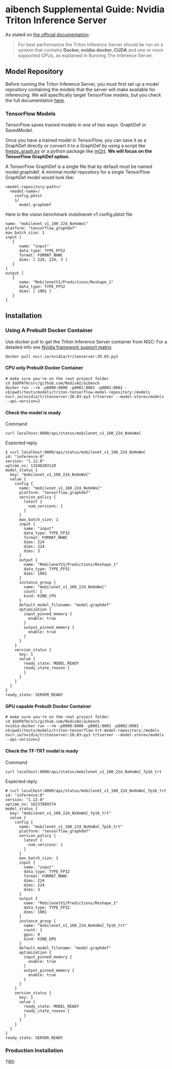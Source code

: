 # aibench Supplemental Guide: Nvidia Triton Inference Server

As stated on [the official documentation](https://docs.nvidia.com/deeplearning/triton-inference-server/user-guide/docs/run.html): 
> For best performance the Triton Inference Server should be run on a system that contains **Docker, nvidia-docker, CUDA** and one or more supported GPUs, as explained in Running The Inference Server. 

## Model Repository

Before running the Triton Inference Server, you must first set up a model repository containing the models that the server will make available for inferencing.
We will specifically target TensorFlow models, but you check the full documentation [here](https://github.com/NVIDIA/triton-inference-server/blob/master/docs/model_repository.rst).

### TensorFlow Models


TensorFlow saves trained models in one of two ways: GraphDef or SavedModel. 

Once you have a trained model in TensorFlow, you can save it as a GraphDef directly or convert it to a GraphDef by using a script like [freeze_graph.py](https://github.com/tensorflow/tensorflow/blob/master/tensorflow/python/tools/freeze_graph.py) or a python package like [ml2rt](https://github.com/hhsecond/ml2rt). **We will focus on the TensorFlow GraphDef option.**

A TensorFlow GraphDef is a single file that by default must be named model.graphdef. A minimal model repository for a single TensorFlow GraphDef model would look like:
```
<model-repository-path>/
  <model-name>/
    config.pbtxt
    1/
      model.graphdef
```

Here is the vision benchmark mobilnenet v1 config.pbtxt file

```
name: "mobilenet_v1_100_224_NxHxWxC"
platform: "tensorflow_graphdef"
max_batch_size: 1
input [
   {
      name: "input"
      data_type: TYPE_FP32
      format: FORMAT_NHWC
      dims: [ 224, 224, 3 ]
   }
]
output [
   {
      name: "MobilenetV1/Predictions/Reshape_1"
      data_type: TYPE_FP32
      dims: [ 1001 ]
   }
]
```

## Installation 

### Using A Prebuilt Docker Container 

Use docker pull to get the Triton Inference Server container from NGC:
For a detailed info see [Nvidia framework support matrix](https://docs.nvidia.com/deeplearning/frameworks/support-matrix/index.html)

```
docker pull nvcr.io/nvidia/tritonserver:20.03-py3
```

#### CPU only Prebuilt Docker Container 
```
# make sure you're on the root project folder
cd $GOPATH/src/github.com/RedisAI/aibench
docker run --rm -p8000:8000 -p8001:8001 -p8002:8002 -v$(pwd)/tests/models/triton-tensorflow-model-repository:/models nvcr.io/nvidia/tritonserver:20.03-py3 trtserver --model-store=/models --api-version=2
```

#### Check the model is ready

Command
```
curl localhost:8000/api/status/mobilenet_v1_100_224_NxHxWxC
```
Expected reply
```
$ curl localhost:8000/api/status/mobilenet_v1_100_224_NxHxWxC
id: "inference:0"
version: "1.12.0"
uptime_ns: 11546203129
model_status {
  key: "mobilenet_v1_100_224_NxHxWxC"
  value {
    config {
      name: "mobilenet_v1_100_224_NxHxWxC"
      platform: "tensorflow_graphdef"
      version_policy {
        latest {
          num_versions: 1
        }
      }
      max_batch_size: 1
      input {
        name: "input"
        data_type: TYPE_FP32
        format: FORMAT_NHWC
        dims: 224
        dims: 224
        dims: 3
      }
      output {
        name: "MobilenetV1/Predictions/Reshape_1"
        data_type: TYPE_FP32
        dims: 1001
      }
      instance_group {
        name: "mobilenet_v1_100_224_NxHxWxC"
        count: 1
        kind: KIND_CPU
      }
      default_model_filename: "model.graphdef"
      optimization {
        input_pinned_memory {
          enable: true
        }
        output_pinned_memory {
          enable: true
        }
      }
    }
    version_status {
      key: 1
      value {
        ready_state: MODEL_READY
        ready_state_reason {
        }
      }
    }
  }
}
ready_state: SERVER_READY
```

#### GPU capable Prebuilt Docker Container 

```
# make sure you're on the root project folder
cd $GOPATH/src/github.com/RedisAI/aibench
nvidia-docker run --rm -p8000:8000 -p8001:8001 -p8002:8002 -v$(pwd)/tests/models/triton-tensorflow-trt-model-repository:/models nvcr.io/nvidia/tritonserver:20.03-py3 trtserver --model-store=/models --api-version=2
```
#### Check the TF-TRT model is ready

Command
```
curl localhost:8000/api/status/mobilenet_v1_100_224_NxHxWxC_fp16_trt
```

Expected reply
```
# curl localhost:8000/api/status/mobilenet_v1_100_224_NxHxWxC_fp16_trt
id: "inference:0"
version: "1.12.0"
uptime_ns: 16237089374
model_status {
  key: "mobilenet_v1_100_224_NxHxWxC_fp16_trt"
  value {
    config {
      name: "mobilenet_v1_100_224_NxHxWxC_fp16_trt"
      platform: "tensorflow_graphdef"
      version_policy {
        latest {
          num_versions: 1
        }
      }
      max_batch_size: 1
      input {
        name: "input"
        data_type: TYPE_FP32
        format: FORMAT_NHWC
        dims: 224
        dims: 224
        dims: 3
      }
      output {
        name: "MobilenetV1/Predictions/Reshape_1"
        data_type: TYPE_FP32
        dims: 1001
      }
      instance_group {
        name: "mobilenet_v1_100_224_NxHxWxC_fp16_trt"
        count: 1
        gpus: 0
        kind: KIND_GPU
      }
      default_model_filename: "model.graphdef"
      optimization {
        input_pinned_memory {
          enable: true
        }
        output_pinned_memory {
          enable: true
        }
      }
    }
    version_status {
      key: 1
      value {
        ready_state: MODEL_READY
        ready_state_reason {
        }
      }
    }
  }
}
ready_state: SERVER_READY
```

### Production Installation 

TBD
